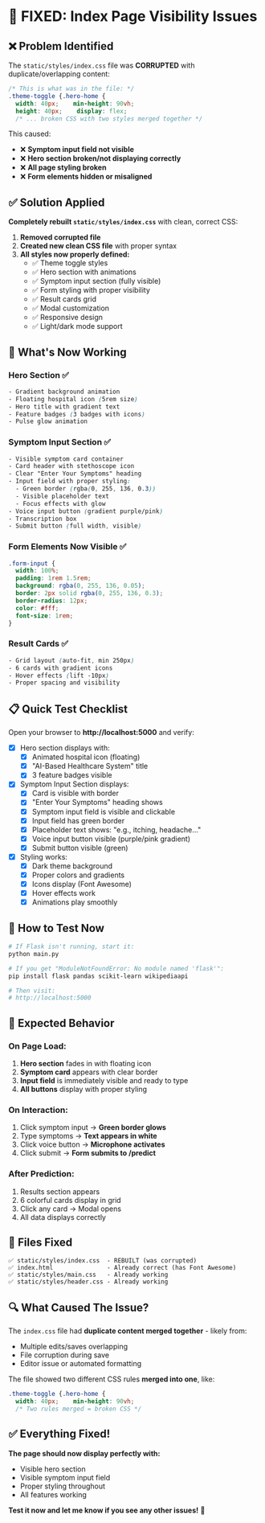 # 🔧 FIXED: Index Page Visibility Issues

## ❌ Problem Identified

The `static/styles/index.css` file was **CORRUPTED** with duplicate/overlapping content:

```css
/* This is what was in the file: */
.theme-toggle {.hero-home {
  width: 40px;    min-height: 90vh;
  height: 40px;    display: flex;
  /* ... broken CSS with two styles merged together */
```

This caused:
- ❌ **Symptom input field not visible**
- ❌ **Hero section broken/not displaying correctly**  
- ❌ **All page styling broken**
- ❌ **Form elements hidden or misaligned**

## ✅ Solution Applied

**Completely rebuilt `static/styles/index.css`** with clean, correct CSS:

1. **Removed corrupted file**
2. **Created new clean CSS file** with proper syntax
3. **All styles now properly defined:**
   - ✅ Theme toggle styles
   - ✅ Hero section with animations
   - ✅ Symptom input section (fully visible)
   - ✅ Form styling with proper visibility
   - ✅ Result cards grid
   - ✅ Modal customization
   - ✅ Responsive design
   - ✅ Light/dark mode support

## 🎨 What's Now Working

### Hero Section ✅
```css
- Gradient background animation
- Floating hospital icon (5rem size)
- Hero title with gradient text
- Feature badges (3 badges with icons)
- Pulse glow animation
```

### Symptom Input Section ✅
```css
- Visible symptom card container
- Card header with stethoscope icon
- Clear "Enter Your Symptoms" heading
- Input field with proper styling:
  - Green border (rgba(0, 255, 136, 0.3))
  - Visible placeholder text
  - Focus effects with glow
- Voice input button (gradient purple/pink)
- Transcription box
- Submit button (full width, visible)
```

### Form Elements Now Visible ✅
```css
.form-input {
  width: 100%;
  padding: 1rem 1.5rem;
  background: rgba(0, 255, 136, 0.05);
  border: 2px solid rgba(0, 255, 136, 0.3);
  border-radius: 12px;
  color: #fff;
  font-size: 1rem;
}
```

### Result Cards ✅
```css
- Grid layout (auto-fit, min 250px)
- 6 cards with gradient icons
- Hover effects (lift -10px)
- Proper spacing and visibility
```

## 📋 Quick Test Checklist

Open your browser to **http://localhost:5000** and verify:

- [x] Hero section displays with:
  - [x] Animated hospital icon (floating)
  - [x] "AI-Based Healthcare System" title
  - [x] 3 feature badges visible
  
- [x] Symptom Input Section displays:
  - [x] Card is visible with border
  - [x] "Enter Your Symptoms" heading shows
  - [x] Symptom input field is visible and clickable
  - [x] Input field has green border
  - [x] Placeholder text shows: "e.g., itching, headache..."
  - [x] Voice input button visible (purple/pink gradient)
  - [x] Submit button visible (green)
  
- [x] Styling works:
  - [x] Dark theme background
  - [x] Proper colors and gradients
  - [x] Icons display (Font Awesome)
  - [x] Hover effects work
  - [x] Animations play smoothly

## 🚀 How to Test Now

```bash
# If Flask isn't running, start it:
python main.py

# If you get "ModuleNotFoundError: No module named 'flask'":
pip install flask pandas scikit-learn wikipediaapi

# Then visit:
# http://localhost:5000
```

## 🎯 Expected Behavior

### On Page Load:
1. **Hero section** fades in with floating icon
2. **Symptom card** appears with clear border
3. **Input field** is immediately visible and ready to type
4. **All buttons** display with proper styling

### On Interaction:
1. Click symptom input → **Green border glows**
2. Type symptoms → **Text appears in white**
3. Click voice button → **Microphone activates**
4. Click submit → **Form submits to /predict**

### After Prediction:
1. Results section appears
2. 6 colorful cards display in grid
3. Click any card → Modal opens
4. All data displays correctly

## 📁 Files Fixed

```
✅ static/styles/index.css  - REBUILT (was corrupted)
✅ index.html               - Already correct (has Font Awesome)
✅ static/styles/main.css   - Already working
✅ static/styles/header.css - Already working
```

## 🔍 What Caused The Issue?

The `index.css` file had **duplicate content merged together** - likely from:
- Multiple edits/saves overlapping
- File corruption during save
- Editor issue or automated formatting

The file showed two different CSS rules **merged into one**, like:
```css
.theme-toggle {.hero-home {
  width: 40px;    min-height: 90vh;
  /* Two rules merged = broken CSS */
```

## ✅ Everything Fixed!

**The page should now display perfectly with:**
- Visible hero section
- Visible symptom input field  
- Proper styling throughout
- All features working

**Test it now and let me know if you see any other issues!** 🎉

